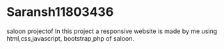 # Saransh11803436
saloon projectof 
In this project a responsive website is made by me using html,css,javascript, bootstrap,php of saloon.
